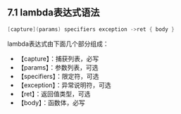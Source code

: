 ## 7.1 lambda表达式语法

```C++
[capture](params) specifiers exception ->ret { body }
```

lambda表达式由下面几个部分组成：

* 【capture】：捕获列表，必写
* 【params】：参数列表，可选
* 【specifiers】：限定符，可选
* 【exception】：异常说明符，可选
* 【ret】：返回值类型，可选
* 【body】：函数体，必写